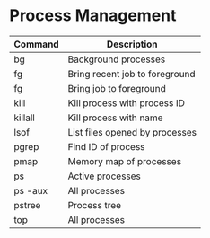 # Process Management

| Command                            | Description                       |
| ---------------------------------- | --------------------------------- |
| bg                                 | Background processes              |
| fg                                 | Bring recent job to foreground    |
| fg <job>                           | Bring job to foreground           |
| kill <pid>                         | Kill process with process ID      |
| killall <process>                  | Kill process with name            |
| lsof                               | List files opened by processes    |
| pgrep <process>                    | Find ID of process                |
| pmap                               | Memory map of processes           |
| ps                                 | Active processes                  |
| ps -aux                            | All processes                     |
| pstree                             | Process tree                      |
| top                                | All processes                     |
